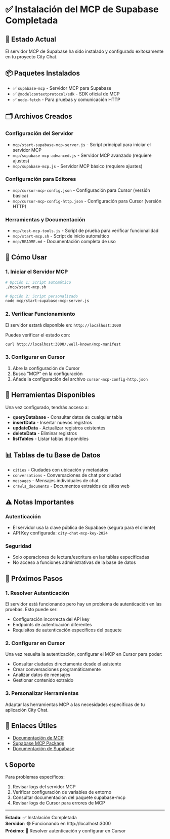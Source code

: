 # ✅ Instalación del MCP de Supabase Completada

## 🎯 Estado Actual

El servidor MCP de Supabase ha sido instalado y configurado exitosamente en tu proyecto City Chat.

## 📦 Paquetes Instalados

- ✅ `supabase-mcp` - Servidor MCP para Supabase
- ✅ `@modelcontextprotocol/sdk` - SDK oficial de MCP
- ✅ `node-fetch` - Para pruebas y comunicación HTTP

## 🗂️ Archivos Creados

### Configuración del Servidor
- `mcp/start-supabase-mcp-server.js` - Script principal para iniciar el servidor MCP
- `mcp/supabase-mcp-advanced.js` - Servidor MCP avanzado (requiere ajustes)
- `mcp/supabase-mcp.js` - Servidor MCP básico (requiere ajustes)

### Configuración para Editores
- `mcp/cursor-mcp-config.json` - Configuración para Cursor (versión básica)
- `mcp/cursor-mcp-config-http.json` - Configuración para Cursor (versión HTTP)

### Herramientas y Documentación
- `mcp/test-mcp-tools.js` - Script de prueba para verificar funcionalidad
- `mcp/start-mcp.sh` - Script de inicio automático
- `mcp/README.md` - Documentación completa de uso

## 🚀 Cómo Usar

### 1. Iniciar el Servidor MCP

```bash
# Opción 1: Script automático
./mcp/start-mcp.sh

# Opción 2: Script personalizado
node mcp/start-supabase-mcp-server.js
```

### 2. Verificar Funcionamiento

El servidor estará disponible en: `http://localhost:3000`

Puedes verificar el estado con:
```bash
curl http://localhost:3000/.well-known/mcp-manifest
```

### 3. Configurar en Cursor

1. Abre la configuración de Cursor
2. Busca "MCP" en la configuración
3. Añade la configuración del archivo `cursor-mcp-config-http.json`

## 🔧 Herramientas Disponibles

Una vez configurado, tendrás acceso a:

- **queryDatabase** - Consultar datos de cualquier tabla
- **insertData** - Insertar nuevos registros
- **updateData** - Actualizar registros existentes
- **deleteData** - Eliminar registros
- **listTables** - Listar tablas disponibles

## 📊 Tablas de tu Base de Datos

- `cities` - Ciudades con ubicación y metadatos
- `conversations` - Conversaciones de chat por ciudad
- `messages` - Mensajes individuales de chat
- `crawls_documents` - Documentos extraídos de sitios web

## ⚠️ Notas Importantes

### Autenticación
- El servidor usa la clave pública de Supabase (segura para el cliente)
- API Key configurada: `city-chat-mcp-key-2024`

### Seguridad
- Solo operaciones de lectura/escritura en las tablas especificadas
- No acceso a funciones administrativas de la base de datos

## 🚨 Próximos Pasos

### 1. Resolver Autenticación
El servidor está funcionando pero hay un problema de autenticación en las pruebas. Esto puede ser:
- Configuración incorrecta del API key
- Endpoints de autenticación diferentes
- Requisitos de autenticación específicos del paquete

### 2. Configurar en Cursor
Una vez resuelta la autenticación, configurar el MCP en Cursor para poder:
- Consultar ciudades directamente desde el asistente
- Crear conversaciones programáticamente
- Analizar datos de mensajes
- Gestionar contenido extraído

### 3. Personalizar Herramientas
Adaptar las herramientas MCP a las necesidades específicas de tu aplicación City Chat.

## 🔗 Enlaces Útiles

- [Documentación de MCP](https://modelcontextprotocol.io/)
- [Supabase MCP Package](https://www.npmjs.com/package/supabase-mcp)
- [Documentación de Supabase](https://supabase.com/docs)

## 📞 Soporte

Para problemas específicos:
1. Revisar logs del servidor MCP
2. Verificar configuración de variables de entorno
3. Consultar documentación del paquete supabase-mcp
4. Revisar logs de Cursor para errores de MCP

---

**Estado**: ✅ Instalación Completada  
**Servidor**: 🟢 Funcionando en http://localhost:3000  
**Próximo**: 🔧 Resolver autenticación y configurar en Cursor


